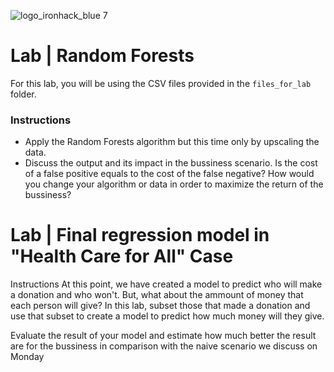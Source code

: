 ![logo_ironhack_blue 7](https://user-images.githubusercontent.com/23629340/40541063-a07a0a8a-601a-11e8-91b5-2f13e4e6b441.png)

# Lab | Random Forests

For this lab, you will be using the CSV files provided in the `files_for_lab` folder.

### Instructions

- Apply the Random Forests algorithm but this time only by upscaling the data.
- Discuss the output and its impact in the bussiness scenario. Is the cost of a false positive equals to the cost of the false negative? How would you change your algorithm or data in order to maximize the return of the bussiness?


# Lab | Final regression model in "Health Care for All" Case
Instructions
At this point, we have created a model to predict who will make a donation and who won't. But, what about the ammount of money that each person will give? In this lab, subset those that made a donation and use that subset to create a model to predict how much money will they give.

Evaluate the result of your model and estimate how much better the result are for the bussiness in comparison with the naive scenario we discuss on Monday